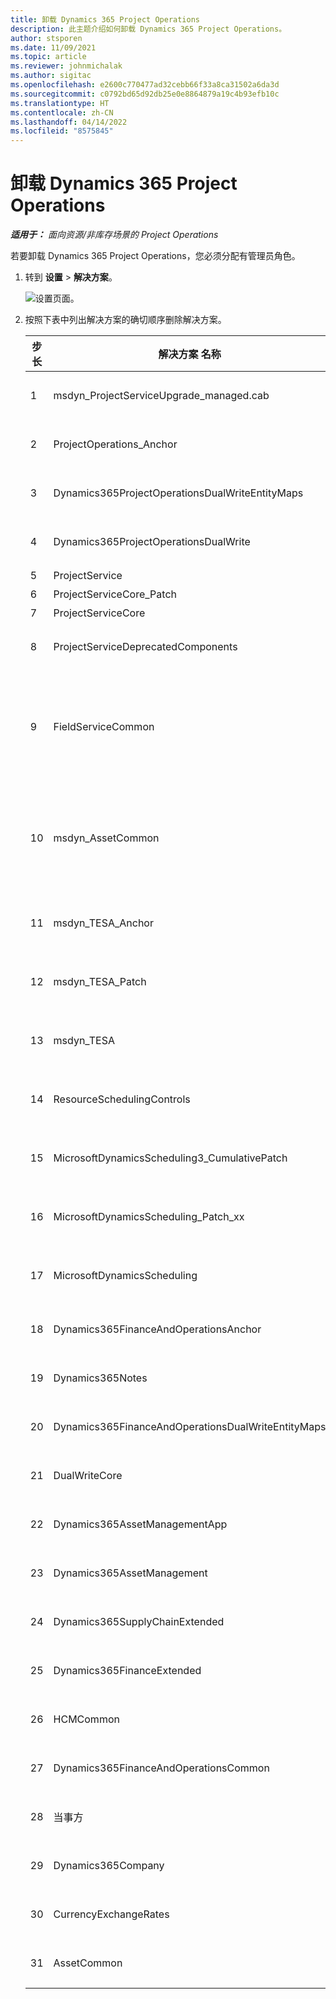 ```yaml
---
title: 卸载 Dynamics 365 Project Operations
description: 此主题介绍如何卸载 Dynamics 365 Project Operations。
author: stsporen
ms.date: 11/09/2021
ms.topic: article
ms.reviewer: johnmichalak
ms.author: sigitac
ms.openlocfilehash: e2600c770477ad32cebb66f33a8ca31502a6da3d
ms.sourcegitcommit: c0792bd65d92db25e0e8864879a19c4b93efb10c
ms.translationtype: HT
ms.contentlocale: zh-CN
ms.lasthandoff: 04/14/2022
ms.locfileid: "8575845"
---
```

# <a name="uninstall-dynamics-365-project-operations"></a>卸载 Dynamics 365 Project Operations 

_**适用于：** 面向资源/非库存场景的 Project Operations_

若要卸载 Dynamics 365 Project Operations，您必须分配有管理员角色。

1. 转到 **设置** > **解决方案**。

    ![设置页面。](./media/uninstall-proj-ops-solutions.png)
  
2. 按照下表中列出解决方案的确切顺序删除解决方案。 

    | 步长 | 解决方案   名称                                    | 备注                                                                                         |
    |------|----------------------------------------------------|----------------------------------------------------------------------------------------------|
    | 1 | msdyn_ProjectServiceUpgrade_managed.cab            | 如果未找到，请跳过此解决方案。                                                            |
    | 2 | ProjectOperations_Anchor                           | 如果未找到，请跳过此解决方案。                                                            |
    | 3 | Dynamics365ProjectOperationsDualWriteEntityMaps    | 如果未找到，请跳过此解决方案。                                                            |
    | 4 | Dynamics365ProjectOperationsDualWrite              | 如果未找到，请跳过此解决方案。                                                            |
    | 5 | ProjectService                                     | 无其他注释。                                                                         |
    | 6 | ProjectServiceCore_Patch                           | 无其他注释。                                                                         |
    | 7 | ProjectServiceCore                                 | 无其他注释。                                                                         |
    | 8 | ProjectServiceDeprecatedComponents                 | 如果未找到，请跳过此解决方案。                                                            |
    | 9 | FieldServiceCommon                                 | Dynamics 365 Finance 或 Dynamics 365 Supply Chain Management 的双写入的必需项。   |
    | 10 | msdyn_AssetCommon                                  | Dynamics 365 Finance 或 Dynamics 365 Supply Chain Management 的双写入的必需项。   |
    | 11 | msdyn_TESA_Anchor                                  | Dynamics 365 Field Service 的必需项。                                                     |
    | 12 | msdyn_TESA_Patch                                   | Dynamics 365 Field Service 的必需项。                                                     |
    | 13 | msdyn_TESA                                         | Dynamics 365 Field Service 的必需项。                                                     |
    | 14 | ResourceSchedulingControls                         | Dynamics 365 Field Service 的必需项。                                                     |
    | 15 | MicrosoftDynamicsScheduling3_CumulativePatch       | Dynamics 365 Field Service 的必需项。                                                     |
    | 16 | MicrosoftDynamicsScheduling_Patch_xx               | Dynamics 365 Field Service 的必需项。                                                     |
    | 17 | MicrosoftDynamicsScheduling                        | Dynamics 365 Field Service 的必需项。                                                     |
    | 18 | Dynamics365FinanceAndOperationsAnchor              | 如果未找到，请跳过此解决方案。                                                            |
    | 19 | Dynamics365Notes                                   | 如果未找到，请跳过此解决方案。                                                            |
    | 20 | Dynamics365FinanceAndOperationsDualWriteEntityMaps | 如果未找到，请跳过此解决方案。                                                            |
    | 21 | DualWriteCore                                      | 如果未找到，请跳过此解决方案。                                                            |
    | 22 | Dynamics365AssetManagementApp                      | 如果未找到，请跳过此解决方案。                                                            |
    | 23 | Dynamics365AssetManagement                         | 如果未找到，请跳过此解决方案。                                                            |
    | 24 | Dynamics365SupplyChainExtended                     | 如果未找到，请跳过此解决方案。                                                            |
    | 25 | Dynamics365FinanceExtended                         | 如果未找到，请跳过此解决方案。                                                            |
    | 26 | HCMCommon                                          | 如果未找到，请跳过此解决方案。                                                            |
    | 27 | Dynamics365FinanceAndOperationsCommon              | 如果未找到，请跳过此解决方案。                                                            |
    | 28 | 当事方                                              | 如果未找到，请跳过此解决方案。                                                            |
    | 29 | Dynamics365Company                                 | 如果未找到，请跳过此解决方案。                                                            |
    | 30 | CurrencyExchangeRates                              | 如果未找到，请跳过此解决方案。                                                            |
    | 31 | AssetCommon                                        | 如果未找到，请跳过此解决方案。                                                            |
